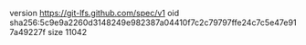 version https://git-lfs.github.com/spec/v1
oid sha256:5c9e9a2260d3148249e982387a04410f7c2c79797ffe24c7c5e47e917a49227f
size 11042
